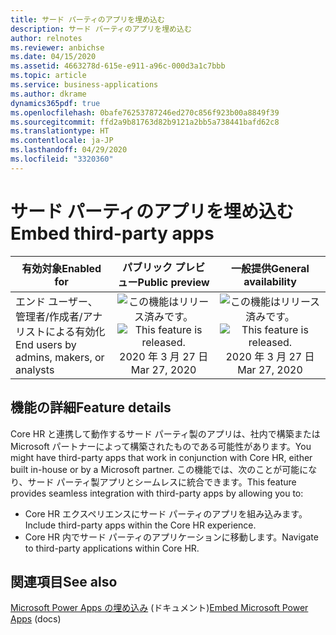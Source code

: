 ```yaml
---
title: サード パーティのアプリを埋め込む
description: サード パーティのアプリを埋め込む
author: relnotes
ms.reviewer: anbichse
ms.date: 04/15/2020
ms.assetid: 4663278d-615e-e911-a96c-000d3a1c7bbb
ms.topic: article
ms.service: business-applications
ms.author: dkrame
dynamics365pdf: true
ms.openlocfilehash: 0bafe76253787246ed270c856f923b00a8849f39
ms.sourcegitcommit: ffd2a9b81763d82b9121a2bb5a738441bafd62c8
ms.translationtype: HT
ms.contentlocale: ja-JP
ms.lasthandoff: 04/29/2020
ms.locfileid: "3320360"
---
```

# <a name="embed-third-party-apps"></a><span data-ttu-id="17968-103">サード パーティのアプリを埋め込む</span><span class="sxs-lookup"><span data-stu-id="17968-103">Embed third-party apps</span></span>


| <span data-ttu-id="17968-104">有効対象</span><span class="sxs-lookup"><span data-stu-id="17968-104">Enabled for</span></span>    |  <span data-ttu-id="17968-105">パブリック プレビュー</span><span class="sxs-lookup"><span data-stu-id="17968-105">Public preview</span></span> | <span data-ttu-id="17968-106">一般提供</span><span class="sxs-lookup"><span data-stu-id="17968-106">General availability</span></span> | 
| ---------- | :----------: |:----------: |
|<span data-ttu-id="17968-107">エンド ユーザー、管理者/作成者/アナリストによる有効化</span><span class="sxs-lookup"><span data-stu-id="17968-107">End users by admins, makers, or analysts</span></span>|<span data-ttu-id="17968-108">![この機能はリリース済みです。](/dynamics365-release-plan/media/green-checkmark.png "この機能はリリース済みです。")</span><span class="sxs-lookup"><span data-stu-id="17968-108">![This feature is released.](/dynamics365-release-plan/media/green-checkmark.png "This feature is released.")</span></span> <span data-ttu-id="17968-109">2020 年 3 月 27 日</span><span class="sxs-lookup"><span data-stu-id="17968-109">Mar 27, 2020</span></span>| <span data-ttu-id="17968-110">![この機能はリリース済みです。](/dynamics365-release-plan/media/green-checkmark.png "この機能はリリース済みです。")</span><span class="sxs-lookup"><span data-stu-id="17968-110">![This feature is released.](/dynamics365-release-plan/media/green-checkmark.png "This feature is released.")</span></span> <span data-ttu-id="17968-111">2020 年 3 月 27 日</span><span class="sxs-lookup"><span data-stu-id="17968-111">Mar 27, 2020</span></span>|






## <a name="feature-details"></a><span data-ttu-id="17968-112">機能の詳細</span><span class="sxs-lookup"><span data-stu-id="17968-112">Feature details</span></span>
<!--feature detail start -->
<span data-ttu-id="17968-113">Core HR と連携して動作するサード パーティ製のアプリは、社内で構築または Microsoft パートナーによって構築されたものである可能性があります。</span><span class="sxs-lookup"><span data-stu-id="17968-113">You might have third-party apps that work in conjunction with Core HR, either built in-house or by a Microsoft partner.</span></span> <span data-ttu-id="17968-114">この機能では、次のことが可能になり、サード パーティ製アプリとシームレスに統合できます。</span><span class="sxs-lookup"><span data-stu-id="17968-114">This feature provides seamless integration with third-party apps by allowing you to:</span></span> 

- <span data-ttu-id="17968-115">Core HR エクスペリエンスにサード パーティのアプリを組み込みます。</span><span class="sxs-lookup"><span data-stu-id="17968-115">Include third-party apps within the Core HR experience.</span></span> 
- <span data-ttu-id="17968-116">Core HR 内でサード パーティのアプリケーションに移動します。</span><span class="sxs-lookup"><span data-stu-id="17968-116">Navigate to third-party applications within Core HR.</span></span>
<!--feature detail end -->










## <a name="see-also"></a><span data-ttu-id="17968-117">関連項目</span><span class="sxs-lookup"><span data-stu-id="17968-117">See also</span></span>

<!--docs start-->
<span data-ttu-id="17968-118">[Microsoft Power Apps の埋め込み](https://docs.microsoft.com/dynamics365/fin-ops-core/fin-ops/get-started/embed-power-apps?toc=%2Fdynamics365%2Funified-operations%2Ftalent%2Ftoc.json) (ドキュメント)</span><span class="sxs-lookup"><span data-stu-id="17968-118">[Embed Microsoft Power Apps](https://docs.microsoft.com/dynamics365/fin-ops-core/fin-ops/get-started/embed-power-apps?toc=%2Fdynamics365%2Funified-operations%2Ftalent%2Ftoc.json) (docs)</span></span>
<!--docs end-->
